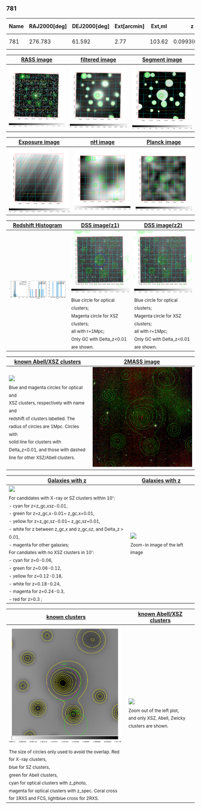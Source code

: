 <div STYLE="page-break-after: always;"></div>

### 781

|Name|RAJ2000[deg]|DEJ2000[deg] |Ext[arcmin]| Ext,ml | z | z_src| C|GC(XSZ,Delta_z<0.01)| GC(OPT,Delta_z<0.01)|GC| R_sig[arcmin] | R500[arcmin] | R500[Mpc]| CRsig[c/s] | CR500[c/s] |L500[1E44 erg/s]|F500[1E-12 erg/s/cm^2]| M500[1E14 Msun]|Tx[keV]|Cnt_sig|Beta|Rc[arcmin]|Comment|Alias|
|---|---|---|---|---|---|------|---|--------|---------|----------|---|---|---|---|---|---|---|---|---|---|---|---|---|---|
|781| 276.783| 61.592| 2.77| 103.62| 0.0993(0.008)| z1, z_xsz| B| MCXC| N, W| MCXC, N, W| 11.238| 7.077| 0.778| 0.106(0.014)| 0.100(0.013)| 0.447(0.036)| 1.789(0.145)| 1.47(0.06)| 2.81(0.07)| 254.7| 0.893(-0.106+0.075)| 5.479(-0.778+0.542)| -| k347|

|[RASS image](../image/781/781_img.pdf)|[filtered image](../image/781/781_fil.pdf)|[Segment image](../image/781/781_seg.pdf)|
|-------------------|--------------------|-------------------|
| <img src="../image/781/781_img.png" width="300">  | <img src="../image/781/781_fil.png" width="300">   | <img src="../image/781/781_seg.png" width="300">  |

|[Exposure image](../image/781/781_mex.pdf)| [nH image](../image/781/781_nh.pdf)| [Planck image](../image/781/781_p.pdf)|
|-------------------|--------------------|-------------------|
|<img src="../image/781/781_mex.png" width="300">   | <img src="../image/781/781_nh.png" width="300">    | <img src="../image/781/781_p.png" width="300"> |

|[Redshift Histogram](../image/781/781_zg.pdf) | [DSS image(z1)](../image/781/781_dss_z1.pdf)      |  [DSS image(z2)](../image/781/781_dss_z2.pdf)    |
|-------------------|--------------------|-------------------|
|<img src="../image/781/781_zg.png" width="300"> |<img src="../image/781/781_dss_z1.png" width="300"> <sub><br>Blue circle for optical clusters; <br>Magenta circle for XSZ clusters; <br>all with r=1Mpc; <br>Only GC with Delta_z<0.01 are shown. </sub>| <img src="../image/781/781_dss_z2.png" width="300"><sub><br>Blue circle for optical clusters; <br>Magenta circle for XSZ clusters; <br>all with r=1Mpc; <br>Only GC with Delta_z<0.01 are shown. </sub> |

|[known Abell/XSZ clusters](../image/781/781_m.pdf) | [2MASS image](../image/781/781_2mass.pdf)      |
|-------------------|-------------------|
|<img src=../image/781/781_m.png width="300"> <br><sub>Blue and magenta circles for optical and <br>XSZ clusters, respectively with name and <br>redshift of clusters labelled. The <br>radius of circles are 1Mpc. Circles with <br>solid line for clusters with <br>Delta_z<0.01, and those with dashed <br>line for other XSZ/Abell clusters.        </sub>|<img src="../image/781/781_2mass.png" width="300">  |

|[Galaxies with z](../image/781/781_opt_ned.pdf) |[Galaxies with z](../image/781/781_opt_ned_zoom.pdf) |
|-------------------|-------------------|
| <img src=../image/781/781_opt_ned.png width="300"> <br><sub> For candidates with X-ray or SZ clusters within 10': <br> - cyan for z<z_gc,xsz-0.01, <br> - green for z=z_gc,x-0.01~ z_gc,x+0.01, <br> - yellow for z=z_gc,sz-0.01~ z_gc,sz+0.01, <br> - white for z between z_gc,x and z_gc,sz, and Delta_z > 0.01, <br> - magenta for other galaxies; <br>For candiates with no XSZ clusters in 10': <br> - cyan for z=0-0.06, <br> - green for z=0.06-0.12, <br> - yellow for z=0.12-0.18, <br> - white for z=0.18-0.24, <br> - magenta for z=0.24-0.3, <br> - red for z>0.3 ;  </sub>|<img src=../image/781/781_opt_ned_zoom.png width="300">  <br><sub> Zoom-in image of the left image</sub>|

|[known clusters](../image/781/781_gc.pdf) |[known Abell/XSZ clusters](../image/781/781_gc_large.pdf) |
|-------------------|-------------------|
| <img src=../image/781/781_gc.png width="300"> <br><sub> The size of circles only used to avoid the overlap. Red for X-ray clusters, <br> blue for SZ clusters, <br> green for Abell clusters, <br> cyan for optical clusters with z_photo, <br> magenta for optical clusters with z_spec. Coral cross for 1RXS and FCS, lightblue cross for 2RXS. </sub>|<img src=../image/781/781_gc_large.png width="300"> <br><sub> Zoom out of the left plot, <br> and only XSZ, Abell, Zwicky clusters are shown. </sub> |



